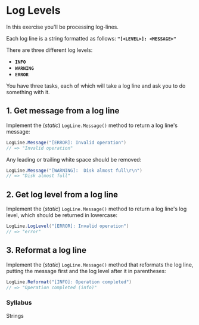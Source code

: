 ﻿# Log Levels

In this exercise you'll be processing log-lines.

Each log line is a string formatted as follows: **` "[<LEVEL>]: <MESSAGE>" `**

There are three different log levels:

- **` INFO `**
- **` WARNING `**
- **` ERROR `**

You have three tasks, each of which will take a log line and ask you to do something with it.

## 1. Get message from a log line

Implement the (*static*) ` LogLine.Message() ` method to return a log line's message:

```C#
LogLine.Message("[ERROR]: Invalid operation")
// => "Invalid operation"
```

Any leading or trailing white space should be removed:

```c#
LogLine.Message("[WARNING]:  Disk almost full\r\n")
// => "Disk almost full"
```

## 2. Get log level from a log line

Implement the (*static*) ` LogLine.Message() ` method to return a log line's log level, which should be returned in lowercase:

```c#
LogLine.LogLevel("[ERROR]: Invalid operation")
// => "error"
```

## 3. Reformat a log line

Implement the (*static*) ` LogLine.Message() ` method that reformats the log line, putting the message first and the log level after it in parentheses:

```c#
LogLine.Reformat("[INFO]: Operation completed")
// => "Operation completed (info)"
```

### Syllabus

Strings
